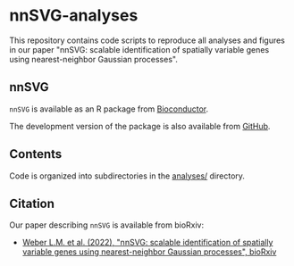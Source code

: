 # nnSVG-analyses

This repository contains code scripts to reproduce all analyses and figures in our paper "nnSVG: scalable identification of spatially variable genes using nearest-neighbor Gaussian processes".


## nnSVG

`nnSVG` is available as an R package from [Bioconductor](https://bioconductor.org/packages/nnSVG).

The development version of the package is also available from [GitHub](https://github.com/lmweber/nnSVG).


## Contents

Code is organized into subdirectories in the [analyses/](analyses/) directory.


## Citation

Our paper describing `nnSVG` is available from bioRxiv:

- [Weber L.M. et al. (2022), "nnSVG: scalable identification of spatially variable genes using nearest-neighbor Gaussian processes", bioRxiv](https://www.biorxiv.org/content/10.1101/2022.05.16.492124v1)

